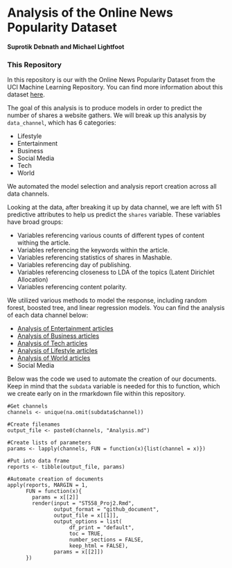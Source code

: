 Analysis of the Online News Popularity Dataset
==============================================
**Suprotik Debnath and Michael Lightfoot**


### This Repository

In this repository is our with the Online News Popularity Dataset from the UCI
Machine Learning Repository. You can find more information about this
dataset
[here](https://archive.ics.uci.edu/ml/datasets/Online+News+Popularity).

The goal of this analysis is to produce models in order to predict the
number of shares a website gathers. We will break up this analysis by
`data_channel`, which has 6 categories:

-   Lifestyle
-   Entertainment
-   Business
-   Social Media
-   Tech
-   World

We automated the model selection and analysis report creation across
all data channels.

Looking at the data, after breaking it up by data channel, we are left
with 51 predictive attributes to help us predict the `shares` variable.
These variables have broad groups:

-   Variables referencing various counts of different types of content
    withing the article.
-   Variables referencing the keywords within the article.
-   Variables referencing statistics of shares in Mashable.
-   Variables referencing day of publishing.
-   Variables referencing closeness to LDA of the topics (Latent
    Dirichlet Allocation)
-   Variables referencing content polarity.

We utilized various methods to model the response, including random
forest, boosted tree, and linear regression models. You can find the analysis
of each data channel below:

- [Analysis of Entertainment articles](EntertainmentAnalysis.html)
- [Analysis of Business articles](BusinessAnalysis.html)
- [Analysis of Tech articles](TechAnalysis.html)
- [Analysis of Lifestyle articles](LifestyleAnalysis.html)
- [Analysis of World articles](WorldAnalysis.html)
- Social Media

Below was the code we used to automate the creation of our documents. Keep in 
mind that the `subdata` variable is needed for this to function, which we 
create early on in the rmarkdown file within this repository. 

```{r}
#Get channels
channels <- unique(na.omit(subdata$channel))

#Create filenames
output_file <- paste0(channels, "Analysis.md")

#Create lists of parameters
params <- lapply(channels, FUN = function(x){list(channel = x)})

#Put into data frame
reports <- tibble(output_file, params)

#Automate creation of documents
apply(reports, MARGIN = 1,
      FUN = function(x){
        params = x[[2]]
        render(input = "ST558_Proj2.Rmd", 
               output_format = "github_document", 
               output_file = x[[1]], 
               output_options = list(
                    df_print = "default",
                    toc = TRUE,
                    number_sections = FALSE,
                    keep_html = FALSE),
               params = x[[2]])
      })
```
